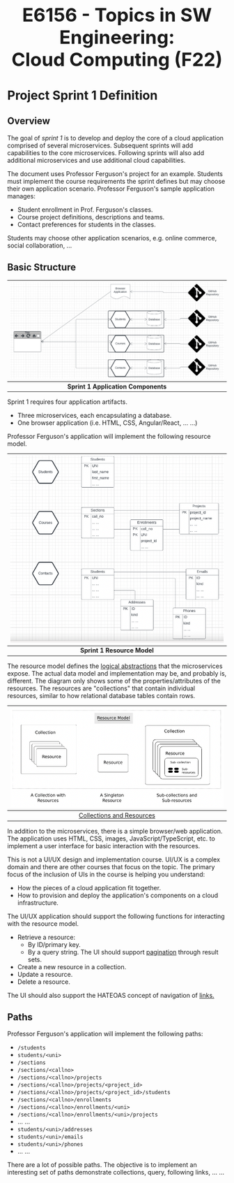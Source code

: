 <center>
<b>
<span style="font-size: 32pt; line-height:1.2"> 
E6156 - Topics in SW Engineering: <br>Cloud Computing (F22)
</span>
</b>
</center>


# Project Sprint 1 Definition

## Overview

The goal of _sprint 1_ is to develop and deploy the core of a cloud application comprised of 
several microservices. Subsequent sprints will add capabilities to the core microservices. Following
sprints will also add additional microservices and use additional cloud capabilities.

The document uses Professor Ferguson's project for an example. Students must implement the
course requirements the sprint defines but may choose their own application scenario. Professor
Ferguson's sample application manages:
- Student enrollment in Prof. Ferguson's classes.
- Course project definitions, descriptions and teams.
- Contact preferences for students in the classes.

Students may choose other application scenarios, e.g. online commerce, social collaboration, ...

## Basic Structure


| <img src="sprint-1-microservices.png"> |
|:---:|
| __Sprint 1 Application Components__ |

Sprint 1 requires four application artifacts. 
- Three microservices, each encapsulating a database.
- One browser application (i.e. HTML, CSS, Angular/React, ... ...)

Professor Ferguson's application will implement the following resource model.

| <img src="resource-model.png"> |
|:------------------------------:|
|  __Sprint 1 Resource Model__   |

The resource model defines the [logical abstractions](https://restfulapi.net/) that the microservices expose. The actual
data model and implementation may be, and probably is, different. The diagram only shows some
of the properties/attributes of the resources. The resources are "collections" that contain
individual resources, similar to how relational database tables contain rows.

|  <img src="collections.png">  |
|:-----------------------------:|
| [Collections and Resources](https://restful-api-design.readthedocs.io/en/latest/resources.html) |

In addition to the microservices, there is a simple browser/web application. The application
uses HTML, CSS, images, JavaScript/TypeScript, etc. to implement a user interface for
basic interaction with the resources.

This is not a UI/UX design and implementation course. UI/UX
is a complex domain and there are other courses that focus on the topic. The primary focus of
the inclusion of UIs in the course is helping you understand:
- How the pieces of a cloud application fit together.
- How to provision and deploy the application's components on a cloud infrastructure.

The UI/UX application should support the following functions for interacting with the
resource model.
- Retrieve a resource:
  - By ID/primary key.
  - By a query string. The UI should support [pagination](https://support.smartbear.com/qacomplete/docs/developer/api/rest/api/reference/paging.html) through result sets.
- Create a new resource in a collection.
- Update a resource.
- Delete a resource.

The UI should also support the HATEOAS concept of navigation of [links.](https://restfulapi.net/hateoas/)

## Paths

Professor Ferguson's application will implement the following paths:
- ```/students```
- ```students/<uni>```
- ```/sections```
- ```/sections/<callno>```
- ```/sections/<callno>/projects```
- ```/sections/<callno>/projects/<project_id>```
- ```/sections/<callno>/projects/<project_id>/students```
- ```/sections/<callno>/enrollments```
- ```/sections/<callno>/enrollments/<uni>```
- ```/sections/<callno>/enrollments/<uni>/projects```
- ... ...
- ```students/<uni>/addresses```
- ```students/<uni>/emails```
- ```students/<uni>/phones```
- ... ...

There are a lot of possible paths. The objective is to implement an interesting set of paths
demonstrate collections, query, following links, ... ...



